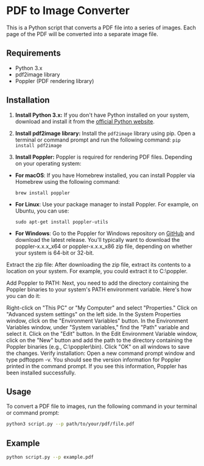 # PDF to Image Converter

This is a Python script that converts a PDF file into a series of images. Each page of the PDF will be converted into a separate image file.

## Requirements

- Python 3.x
- pdf2image library
- Poppler (PDF rendering library)

## Installation

1. **Install Python 3.x:** If you don't have Python installed on your system, download and install it from the [official Python website](https://www.python.org/).

2. **Install pdf2image library:** Install the `pdf2image` library using pip. Open a terminal or command prompt and run the following command:
```pip install pdf2image```


3. **Install Poppler:** Poppler is required for rendering PDF files. Depending on your operating system:

- **For macOS**: If you have Homebrew installed, you can install Poppler via Homebrew using the following command:
  ```
  brew install poppler
  ```

- **For Linux**: Use your package manager to install Poppler. For example, on Ubuntu, you can use:
  ```
  sudo apt-get install poppler-utils
  ```

- **For Windows**:
Go to the Poppler for Windows repository on [GitHub](https://github.com/oschwartz10612/poppler-windows/releases) and download the latest release. You'll typically want to download the poppler-x.x.x_x64 or poppler-x.x.x_x86 zip file, depending on whether your system is 64-bit or 32-bit.

Extract the zip file:
After downloading the zip file, extract its contents to a location on your system. For example, you could extract it to C:\poppler.

Add Poppler to PATH:
Next, you need to add the directory containing the Poppler binaries to your system's PATH environment variable. Here's how you can do it:

Right-click on "This PC" or "My Computer" and select "Properties."
Click on "Advanced system settings" on the left side.
In the System Properties window, click on the "Environment Variables" button.
In the Environment Variables window, under "System variables," find the "Path" variable and select it. Click on the "Edit" button.
In the Edit Environment Variable window, click on the "New" button and add the path to the directory containing the Poppler binaries (e.g., C:\poppler\bin).
Click "OK" on all windows to save the changes.
Verify installation:
Open a new command prompt window and type pdftoppm -v. You should see the version information for Poppler printed in the command prompt. If you see this information, Poppler has been installed successfully.

## Usage

To convert a PDF file to images, run the following command in your terminal or command prompt:
  
```bash 
python3 script.py --p path/to/your/pdf/file.pdf
```
## Example

```bash
python script.py --p example.pdf

``` 
